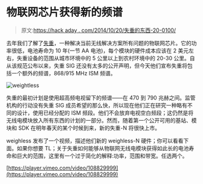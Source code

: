 # 物联网芯片获得新的频谱

> 原文:[https://hack aday . com/2014/10/20/失重的东西-20-0100/](https://hackaday.com/2014/10/20/weightless-thing-for-oct-20-0100/)

去年我们了解了[失重](http://www.weightless.org/)，一种解决当前无线解决方案所有问题的物联网芯片。它的功率很低，电池寿命为 10 年(一节 AA 电池)，每个模块的硬件成本应该在 2 美元左右，失重设备的范围从城市环境中的 5 公里以上到农村环境中的 20-30 公里。自从该规范公布以来，失重 SIG 还没有太多的公开声明，但今天他们宣布失重将包括一个额外的频谱，868/915 MHz ISM 频谱。

![weightless](../Images/2089c8dc864ece25aaf45556c2c69ca6.png)

失重的最初计划是使用超高频电视留下的频谱——在 470 到 790 兆赫之间。监管机构的行动没有失重 SIG 成员希望的那么快，所以现在他们正在研究一种略有不同的设计，使用已经分配的 ISM 频段。他们不会放弃电视空白频段；这仍然是将无线电模块放入所有东西的计划的一部分。然而，随着第一个公开可用的基站、模块和 SDK 在明年春天的某个时候到来，新的失重-N 将很快上市。

weighless 发布了一个视频，描述他们新的 weighless-N 硬件；你可以看看下面。如果你想要 TL；关于失重如何能够从物联网无线电模块获得如此长的电池寿命和巨大的范围，这里有一个过于简化的解释:功率，范围和带宽。任选两个。

[https://player.vimeo.com/video/108829999](https://player.vimeo.com/video/108829999)